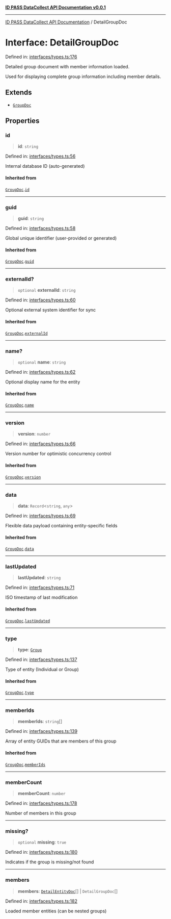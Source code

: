 [**ID PASS DataCollect API Documentation v0.0.1**](../README.md)

***

[ID PASS DataCollect API Documentation](../globals.md) / DetailGroupDoc

# Interface: DetailGroupDoc

Defined in: [interfaces/types.ts:176](https://github.com/idpass/idpass-data-collect/blob/main/packages/datacollect/src/interfaces/types.ts#L176)

Detailed group document with member information loaded.

Used for displaying complete group information including member details.

## Extends

- [`GroupDoc`](GroupDoc.md)

## Properties

### id

> **id**: `string`

Defined in: [interfaces/types.ts:56](https://github.com/idpass/idpass-data-collect/blob/main/packages/datacollect/src/interfaces/types.ts#L56)

Internal database ID (auto-generated)

#### Inherited from

[`GroupDoc`](GroupDoc.md).[`id`](GroupDoc.md#id)

***

### guid

> **guid**: `string`

Defined in: [interfaces/types.ts:58](https://github.com/idpass/idpass-data-collect/blob/main/packages/datacollect/src/interfaces/types.ts#L58)

Global unique identifier (user-provided or generated)

#### Inherited from

[`GroupDoc`](GroupDoc.md).[`guid`](GroupDoc.md#guid)

***

### externalId?

> `optional` **externalId**: `string`

Defined in: [interfaces/types.ts:60](https://github.com/idpass/idpass-data-collect/blob/main/packages/datacollect/src/interfaces/types.ts#L60)

Optional external system identifier for sync

#### Inherited from

[`GroupDoc`](GroupDoc.md).[`externalId`](GroupDoc.md#externalid)

***

### name?

> `optional` **name**: `string`

Defined in: [interfaces/types.ts:62](https://github.com/idpass/idpass-data-collect/blob/main/packages/datacollect/src/interfaces/types.ts#L62)

Optional display name for the entity

#### Inherited from

[`GroupDoc`](GroupDoc.md).[`name`](GroupDoc.md#name)

***

### version

> **version**: `number`

Defined in: [interfaces/types.ts:66](https://github.com/idpass/idpass-data-collect/blob/main/packages/datacollect/src/interfaces/types.ts#L66)

Version number for optimistic concurrency control

#### Inherited from

[`GroupDoc`](GroupDoc.md).[`version`](GroupDoc.md#version)

***

### data

> **data**: `Record`\<`string`, `any`\>

Defined in: [interfaces/types.ts:69](https://github.com/idpass/idpass-data-collect/blob/main/packages/datacollect/src/interfaces/types.ts#L69)

Flexible data payload containing entity-specific fields

#### Inherited from

[`GroupDoc`](GroupDoc.md).[`data`](GroupDoc.md#data)

***

### lastUpdated

> **lastUpdated**: `string`

Defined in: [interfaces/types.ts:71](https://github.com/idpass/idpass-data-collect/blob/main/packages/datacollect/src/interfaces/types.ts#L71)

ISO timestamp of last modification

#### Inherited from

[`GroupDoc`](GroupDoc.md).[`lastUpdated`](GroupDoc.md#lastupdated)

***

### type

> **type**: [`Group`](../enumerations/EntityType.md#group)

Defined in: [interfaces/types.ts:137](https://github.com/idpass/idpass-data-collect/blob/main/packages/datacollect/src/interfaces/types.ts#L137)

Type of entity (Individual or Group)

#### Inherited from

[`GroupDoc`](GroupDoc.md).[`type`](GroupDoc.md#type)

***

### memberIds

> **memberIds**: `string`[]

Defined in: [interfaces/types.ts:139](https://github.com/idpass/idpass-data-collect/blob/main/packages/datacollect/src/interfaces/types.ts#L139)

Array of entity GUIDs that are members of this group

#### Inherited from

[`GroupDoc`](GroupDoc.md).[`memberIds`](GroupDoc.md#memberids)

***

### memberCount

> **memberCount**: `number`

Defined in: [interfaces/types.ts:178](https://github.com/idpass/idpass-data-collect/blob/main/packages/datacollect/src/interfaces/types.ts#L178)

Number of members in this group

***

### missing?

> `optional` **missing**: `true`

Defined in: [interfaces/types.ts:180](https://github.com/idpass/idpass-data-collect/blob/main/packages/datacollect/src/interfaces/types.ts#L180)

Indicates if the group is missing/not found

***

### members

> **members**: [`DetailEntityDoc`](DetailEntityDoc.md)[] \| `DetailGroupDoc`[]

Defined in: [interfaces/types.ts:182](https://github.com/idpass/idpass-data-collect/blob/main/packages/datacollect/src/interfaces/types.ts#L182)

Loaded member entities (can be nested groups)
